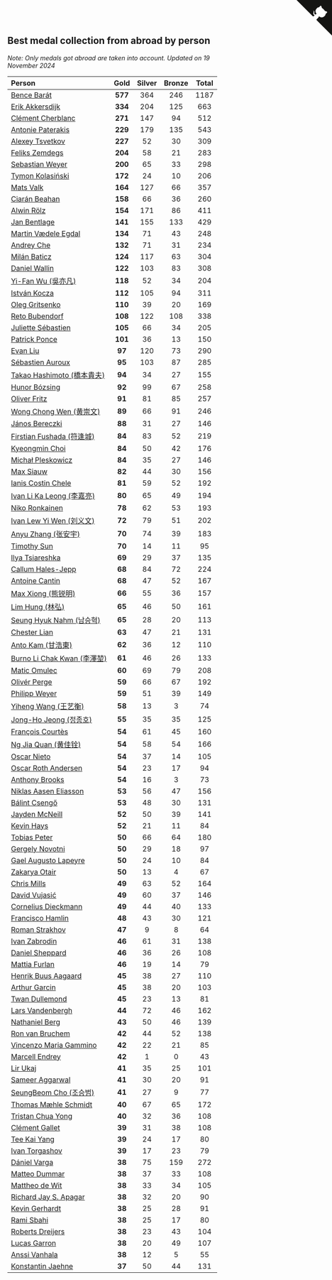 ## Best medal collection from abroad by person

*Note: Only medals got abroad are taken into account.*
*Updated on 19 November 2024*

| Person | Gold | Silver | Bronze | Total |
| :--- | :--: | :--: | :--: | :--: |
| [Bence Barát](https://www.worldcubeassociation.org/persons/2008BARA01) | **577** | 364 | 246 | 1187 |
| [Erik Akkersdijk](https://www.worldcubeassociation.org/persons/2005AKKE01) | **334** | 204 | 125 | 663 |
| [Clément Cherblanc](https://www.worldcubeassociation.org/persons/2014CHER05) | **271** | 147 | 94 | 512 |
| [Antonie Paterakis](https://www.worldcubeassociation.org/persons/2012PATE01) | **229** | 179 | 135 | 543 |
| [Alexey Tsvetkov](https://www.worldcubeassociation.org/persons/2017TSVE02) | **227** | 52 | 30 | 309 |
| [Feliks Zemdegs](https://www.worldcubeassociation.org/persons/2009ZEMD01) | **204** | 58 | 21 | 283 |
| [Sebastian Weyer](https://www.worldcubeassociation.org/persons/2010WEYE02) | **200** | 65 | 33 | 298 |
| [Tymon Kolasiński](https://www.worldcubeassociation.org/persons/2016KOLA02) | **172** | 24 | 10 | 206 |
| [Mats Valk](https://www.worldcubeassociation.org/persons/2007VALK01) | **164** | 127 | 66 | 357 |
| [Ciarán Beahan](https://www.worldcubeassociation.org/persons/2012BEAH01) | **158** | 66 | 36 | 260 |
| [Alwin Rölz](https://www.worldcubeassociation.org/persons/2016ROLZ01) | **154** | 171 | 86 | 411 |
| [Jan Bentlage](https://www.worldcubeassociation.org/persons/2010BENT01) | **141** | 155 | 133 | 429 |
| [Martin Vædele Egdal](https://www.worldcubeassociation.org/persons/2013EGDA02) | **134** | 71 | 43 | 248 |
| [Andrey Che](https://www.worldcubeassociation.org/persons/2015CHEA01) | **132** | 71 | 31 | 234 |
| [Milán Baticz](https://www.worldcubeassociation.org/persons/2005BATI01) | **124** | 117 | 63 | 304 |
| [Daniel Wallin](https://www.worldcubeassociation.org/persons/2013WALL03) | **122** | 103 | 83 | 308 |
| [Yi-Fan Wu (吳亦凡)](https://www.worldcubeassociation.org/persons/2010WUIF01) | **118** | 52 | 34 | 204 |
| [István Kocza](https://www.worldcubeassociation.org/persons/2005KOCZ01) | **112** | 105 | 94 | 311 |
| [Oleg Gritsenko](https://www.worldcubeassociation.org/persons/2011GRIT01) | **110** | 39 | 20 | 169 |
| [Reto Bubendorf](https://www.worldcubeassociation.org/persons/2012BUBE01) | **108** | 122 | 108 | 338 |
| [Juliette Sébastien](https://www.worldcubeassociation.org/persons/2014SEBA01) | **105** | 66 | 34 | 205 |
| [Patrick Ponce](https://www.worldcubeassociation.org/persons/2012PONC02) | **101** | 36 | 13 | 150 |
| [Evan Liu](https://www.worldcubeassociation.org/persons/2009LIUE01) | **97** | 120 | 73 | 290 |
| [Sébastien Auroux](https://www.worldcubeassociation.org/persons/2008AURO01) | **95** | 103 | 87 | 285 |
| [Takao Hashimoto (橋本貴夫)](https://www.worldcubeassociation.org/persons/2007HASH01) | **94** | 34 | 27 | 155 |
| [Hunor Bózsing](https://www.worldcubeassociation.org/persons/2009BOZS01) | **92** | 99 | 67 | 258 |
| [Oliver Fritz](https://www.worldcubeassociation.org/persons/2014FRIT02) | **91** | 81 | 85 | 257 |
| [Wong Chong Wen (黄崇文)](https://www.worldcubeassociation.org/persons/2014WENW01) | **89** | 66 | 91 | 246 |
| [János Bereczki](https://www.worldcubeassociation.org/persons/2018BERE01) | **88** | 31 | 27 | 146 |
| [Firstian Fushada (符逢城)](https://www.worldcubeassociation.org/persons/2015FUSH01) | **84** | 83 | 52 | 219 |
| [Kyeongmin Choi](https://www.worldcubeassociation.org/persons/2017CHOI07) | **84** | 50 | 42 | 176 |
| [Michał Pleskowicz](https://www.worldcubeassociation.org/persons/2009PLES01) | **84** | 35 | 27 | 146 |
| [Max Siauw](https://www.worldcubeassociation.org/persons/2017SIAU02) | **82** | 44 | 30 | 156 |
| [Ianis Costin Chele](https://www.worldcubeassociation.org/persons/2021CHEL01) | **81** | 59 | 52 | 192 |
| [Ivan Li Ka Leong (李嘉亮)](https://www.worldcubeassociation.org/persons/2015LEON02) | **80** | 65 | 49 | 194 |
| [Niko Ronkainen](https://www.worldcubeassociation.org/persons/2010RONK01) | **78** | 62 | 53 | 193 |
| [Ivan Lew Yi Wen (刘义文)](https://www.worldcubeassociation.org/persons/2012WENI01) | **72** | 79 | 51 | 202 |
| [Anyu Zhang (张安宇)](https://www.worldcubeassociation.org/persons/2012ZHAN08) | **70** | 74 | 39 | 183 |
| [Timothy Sun](https://www.worldcubeassociation.org/persons/2007SUNT01) | **70** | 14 | 11 | 95 |
| [Ilya Tsiareshka](https://www.worldcubeassociation.org/persons/2012TERE01) | **69** | 29 | 37 | 135 |
| [Callum Hales-Jepp](https://www.worldcubeassociation.org/persons/2012HALE01) | **68** | 84 | 72 | 224 |
| [Antoine Cantin](https://www.worldcubeassociation.org/persons/2010CANT02) | **68** | 47 | 52 | 167 |
| [Max Xiong (熊锐明)](https://www.worldcubeassociation.org/persons/2015XION03) | **66** | 55 | 36 | 157 |
| [Lim Hung (林弘)](https://www.worldcubeassociation.org/persons/2016HUNG08) | **65** | 46 | 50 | 161 |
| [Seung Hyuk Nahm (남승혁)](https://www.worldcubeassociation.org/persons/2013NAHM01) | **65** | 28 | 20 | 113 |
| [Chester Lian](https://www.worldcubeassociation.org/persons/2009LIAN03) | **63** | 47 | 21 | 131 |
| [Anto Kam (甘浩東)](https://www.worldcubeassociation.org/persons/2017TUNG13) | **62** | 36 | 12 | 110 |
| [Burno Li Chak Kwan (李澤堃)](https://www.worldcubeassociation.org/persons/2017KWAN05) | **61** | 46 | 26 | 133 |
| [Matic Omulec](https://www.worldcubeassociation.org/persons/2010OMUL02) | **60** | 69 | 79 | 208 |
| [Olivér Perge](https://www.worldcubeassociation.org/persons/2007PERG01) | **59** | 66 | 67 | 192 |
| [Philipp Weyer](https://www.worldcubeassociation.org/persons/2010WEYE01) | **59** | 51 | 39 | 149 |
| [Yiheng Wang (王艺衡)](https://www.worldcubeassociation.org/persons/2019WANY36) | **58** | 13 | 3 | 74 |
| [Jong-Ho Jeong (정종호)](https://www.worldcubeassociation.org/persons/2008JONG03) | **55** | 35 | 35 | 125 |
| [François Courtès](https://www.worldcubeassociation.org/persons/2008COUR01) | **54** | 61 | 45 | 160 |
| [Ng Jia Quan (黄佳铨)](https://www.worldcubeassociation.org/persons/2015QUAN03) | **54** | 58 | 54 | 166 |
| [Oscar Nieto](https://www.worldcubeassociation.org/persons/2014NIET03) | **54** | 37 | 14 | 105 |
| [Oscar Roth Andersen](https://www.worldcubeassociation.org/persons/2008ANDE02) | **54** | 23 | 17 | 94 |
| [Anthony Brooks](https://www.worldcubeassociation.org/persons/2008SEAR01) | **54** | 16 | 3 | 73 |
| [Niklas Aasen Eliasson](https://www.worldcubeassociation.org/persons/2021ELIA01) | **53** | 56 | 47 | 156 |
| [Bálint Csengő](https://www.worldcubeassociation.org/persons/2019CSEN01) | **53** | 48 | 30 | 131 |
| [Jayden McNeill](https://www.worldcubeassociation.org/persons/2012MCNE01) | **52** | 50 | 39 | 141 |
| [Kevin Hays](https://www.worldcubeassociation.org/persons/2009HAYS01) | **52** | 21 | 11 | 84 |
| [Tobias Peter](https://www.worldcubeassociation.org/persons/2014PETE03) | **50** | 66 | 64 | 180 |
| [Gergely Novotni](https://www.worldcubeassociation.org/persons/2016NOVO01) | **50** | 29 | 18 | 97 |
| [Gael Augusto Lapeyre](https://www.worldcubeassociation.org/persons/2018LAPE01) | **50** | 24 | 10 | 84 |
| [Zakarya Otair](https://www.worldcubeassociation.org/persons/2021OTAI01) | **50** | 13 | 4 | 67 |
| [Chris Mills](https://www.worldcubeassociation.org/persons/2014MILL04) | **49** | 63 | 52 | 164 |
| [David Vujasić](https://www.worldcubeassociation.org/persons/2015VUJA01) | **49** | 60 | 37 | 146 |
| [Cornelius Dieckmann](https://www.worldcubeassociation.org/persons/2009DIEC01) | **49** | 44 | 40 | 133 |
| [Francisco Hamlin](https://www.worldcubeassociation.org/persons/2012HAML01) | **48** | 43 | 30 | 121 |
| [Roman Strakhov](https://www.worldcubeassociation.org/persons/2012STRA02) | **47** | 9 | 8 | 64 |
| [Ivan Zabrodin](https://www.worldcubeassociation.org/persons/2012ZABR01) | **46** | 61 | 31 | 138 |
| [Daniel Sheppard](https://www.worldcubeassociation.org/persons/2009SHEP01) | **46** | 36 | 26 | 108 |
| [Mattia Furlan](https://www.worldcubeassociation.org/persons/2013FURL01) | **46** | 19 | 14 | 79 |
| [Henrik Buus Aagaard](https://www.worldcubeassociation.org/persons/2006BUUS01) | **45** | 38 | 27 | 110 |
| [Arthur Garcin](https://www.worldcubeassociation.org/persons/2014GARC27) | **45** | 38 | 20 | 103 |
| [Twan Dullemond](https://www.worldcubeassociation.org/persons/2018DULL01) | **45** | 23 | 13 | 81 |
| [Lars Vandenbergh](https://www.worldcubeassociation.org/persons/2003VAND01) | **44** | 72 | 46 | 162 |
| [Nathaniel Berg](https://www.worldcubeassociation.org/persons/2012BERG04) | **43** | 50 | 46 | 139 |
| [Ron van Bruchem](https://www.worldcubeassociation.org/persons/2003BRUC01) | **42** | 44 | 52 | 138 |
| [Vincenzo Maria Gammino](https://www.worldcubeassociation.org/persons/2016GAMM01) | **42** | 22 | 21 | 85 |
| [Marcell Endrey](https://www.worldcubeassociation.org/persons/2007ENDR01) | **42** | 1 | 0 | 43 |
| [Lir Ukaj](https://www.worldcubeassociation.org/persons/2016UKAJ01) | **41** | 35 | 25 | 101 |
| [Sameer Aggarwal](https://www.worldcubeassociation.org/persons/2017AGGA01) | **41** | 30 | 20 | 91 |
| [SeungBeom Cho (조승범)](https://www.worldcubeassociation.org/persons/2012CHOS01) | **41** | 27 | 9 | 77 |
| [Thomas Mæhle Schmidt](https://www.worldcubeassociation.org/persons/2013SCHM02) | **40** | 67 | 65 | 172 |
| [Tristan Chua Yong](https://www.worldcubeassociation.org/persons/2016YONG02) | **40** | 32 | 36 | 108 |
| [Clément Gallet](https://www.worldcubeassociation.org/persons/2004GALL02) | **39** | 31 | 38 | 108 |
| [Tee Kai Yang](https://www.worldcubeassociation.org/persons/2017YANG59) | **39** | 24 | 17 | 80 |
| [Ivan Torgashov](https://www.worldcubeassociation.org/persons/2011TORG01) | **39** | 17 | 23 | 79 |
| [Dániel Varga](https://www.worldcubeassociation.org/persons/2008VARG01) | **38** | 75 | 159 | 272 |
| [Matteo Dummar](https://www.worldcubeassociation.org/persons/2017DUMM01) | **38** | 37 | 33 | 108 |
| [Mattheo de Wit](https://www.worldcubeassociation.org/persons/2015WITM01) | **38** | 33 | 34 | 105 |
| [Richard Jay S. Apagar](https://www.worldcubeassociation.org/persons/2010APAG01) | **38** | 32 | 20 | 90 |
| [Kevin Gerhardt](https://www.worldcubeassociation.org/persons/2013GERH01) | **38** | 25 | 28 | 91 |
| [Rami Sbahi](https://www.worldcubeassociation.org/persons/2011SBAH01) | **38** | 25 | 17 | 80 |
| [Roberts Dreijers](https://www.worldcubeassociation.org/persons/2018DREI02) | **38** | 23 | 43 | 104 |
| [Lucas Garron](https://www.worldcubeassociation.org/persons/2006GARR01) | **38** | 20 | 49 | 107 |
| [Anssi Vanhala](https://www.worldcubeassociation.org/persons/2005VANH01) | **38** | 12 | 5 | 55 |
| [Konstantin Jaehne](https://www.worldcubeassociation.org/persons/2015JAEH01) | **37** | 50 | 44 | 131 |


<a href="https://github.com/jonatanklosko/wca_statistics" class="github-corner" aria-label="View source on Github"><svg width="80" height="80" viewBox="0 0 250 250" style="fill:#151513; color:#fff; position: absolute; top: 0; border: 0; right: 0;" aria-hidden="true"><path d="M0,0 L115,115 L130,115 L142,142 L250,250 L250,0 Z"></path><path d="M128.3,109.0 C113.8,99.7 119.0,89.6 119.0,89.6 C122.0,82.7 120.5,78.6 120.5,78.6 C119.2,72.0 123.4,76.3 123.4,76.3 C127.3,80.9 125.5,87.3 125.5,87.3 C122.9,97.6 130.6,101.9 134.4,103.2" fill="currentColor" style="transform-origin: 130px 106px;" class="octo-arm"></path><path d="M115.0,115.0 C114.9,115.1 118.7,116.5 119.8,115.4 L133.7,101.6 C136.9,99.2 139.9,98.4 142.2,98.6 C133.8,88.0 127.5,74.4 143.8,58.0 C148.5,53.4 154.0,51.2 159.7,51.0 C160.3,49.4 163.2,43.6 171.4,40.1 C171.4,40.1 176.1,42.5 178.8,56.2 C183.1,58.6 187.2,61.8 190.9,65.4 C194.5,69.0 197.7,73.2 200.1,77.6 C213.8,80.2 216.3,84.9 216.3,84.9 C212.7,93.1 206.9,96.0 205.4,96.6 C205.1,102.4 203.0,107.8 198.3,112.5 C181.9,128.9 168.3,122.5 157.7,114.1 C157.9,116.9 156.7,120.9 152.7,124.9 L141.0,136.5 C139.8,137.7 141.6,141.9 141.8,141.8 Z" fill="currentColor" class="octo-body"></path></svg></a><style>.github-corner:hover .octo-arm{animation:octocat-wave 560ms ease-in-out}@keyframes octocat-wave{0%,100%{transform:rotate(0)}20%,60%{transform:rotate(-25deg)}40%,80%{transform:rotate(10deg)}}@media (max-width:500px){.github-corner:hover .octo-arm{animation:none}.github-corner .octo-arm{animation:octocat-wave 560ms ease-in-out}}</style>
